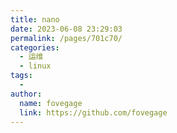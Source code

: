 ```yaml
---
title: nano
date: 2023-06-08 23:29:03
permalink: /pages/701c70/
categories:
  - 运维
  - linux
tags:
  - 
author: 
  name: fovegage
  link: https://github.com/fovegage
---
```

```

```